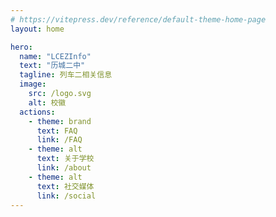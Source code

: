 ```yaml
---
# https://vitepress.dev/reference/default-theme-home-page
layout: home

hero:
  name: "LCEZInfo"
  text: "历城二中"
  tagline: 列车二相关信息
  image:
    src: /logo.svg
    alt: 校徽
  actions:
    - theme: brand
      text: FAQ
      link: /FAQ
    - theme: alt
      text: 关于学校
      link: /about
    - theme: alt
      text: 社交媒体
      link: /social
---
```


<style>
:root {
  --vp-home-hero-name-color: #006F04;
}
</style>
